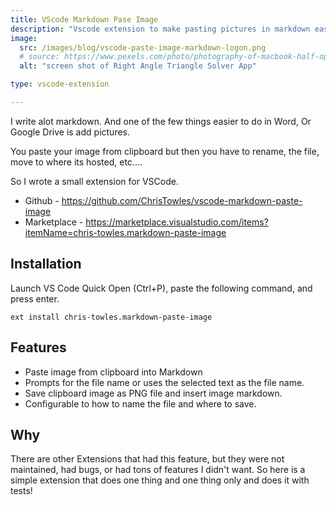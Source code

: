 ```yaml
---
title: VScode Markdown Pase Image
description: "Vscode extension to make pasting pictures in markdown easier"
image:
  src: /images/blog/vscode-paste-image-markdown-logon.png
  # source: https://www.pexels.com/photo/photography-of-macbook-half-opened-on-white-wooden-surface-633409/
  alt: "screen shot of Right Angle Triangle Solver App"

type: vscode-extension

---
```


I write alot markdown. And one of the few things easier to do in Word, Or Google Drive is add pictures. 

You paste your image from clipboard but then you have to rename, the file, move to where its hosted, etc....



So I wrote a small extension for VSCode. 

- Github - <https://github.com/ChrisTowles/vscode-markdown-paste-image>
- Marketplace - <https://marketplace.visualstudio.com/items?itemName=chris-towles.markdown-paste-image>
 
## Installation

Launch VS Code Quick Open (Ctrl+P), paste the following command, and press enter.

```
ext install chris-towles.markdown-paste-image
```

## Features

- Paste image from clipboard into Markdown
- Prompts for the file name or uses the selected text as the file name.
- Save clipboard image as PNG file and insert image markdown.
- Configurable to how to name the file and where to save.


## Why

There are other Extensions that had this feature, but they were not maintained, had bugs, or had tons of features I didn't want. So here is a simple extension that does one thing and one thing only and does it with tests! 


